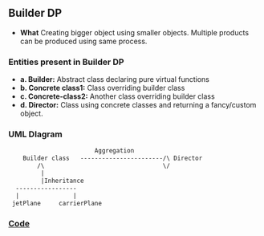 ## Builder DP
- **What** Creating bigger object using smaller objects. Multiple products can be produced using same process.

### Entities present in Builder DP
- **a. Builder:** Abstract class declaring pure virtual functions
- **b. Concrete class1:** Class overriding builder class
- **c. Concrete-class2:** Another class overriding builder class
- **d. Director:** Class using concrete classes and returning a fancy/custom object.  

### UML DIagram  
```html  
                        Aggregation
    Builder class   -----------------------/\ Director
        /\                                 \/
         |
         |Inheritance
  -----------------
  |               |
 jetPlane     carrierPlane  
```

### [Code](Code)
